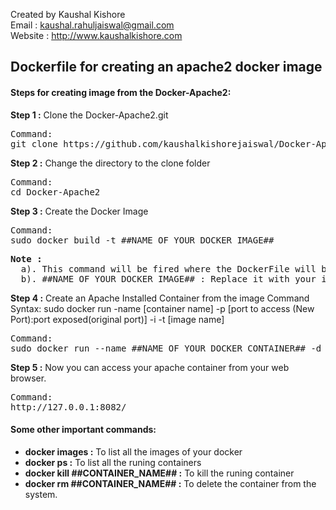Created by Kaushal Kishore <br>
Email : kaushal.rahuljaiswal@gmail.com<br>
Website : http://www.kaushalkishore.com<br>

<h2>Dockerfile for creating an apache2 docker image</h2>

<h4>Steps for creating image from the Docker-Apache2:</h4>

<b>Step 1 :</b> Clone the Docker-Apache2.git
<pre>
Command: 
git clone https://github.com/kaushalkishorejaiswal/Docker-Apache2.git
</pre>

<b>Step 2 :</b> Change the directory to the clone folder
<pre>
Command:
cd Docker-Apache2
</pre>

<b>Step 3 :</b> Create the Docker Image
<pre>
Command: 
sudo docker build -t ##NAME_OF_YOUR_DOCKER_IMAGE##
</pre>

<pre>
<b>Note : </b>
  a). This command will be fired where the DockerFile will be placed
  b). ##NAME_OF_YOUR_DOCKER_IMAGE## : Replace it with your image name
</pre>

<b>Step 4 :</b> Create an Apache Installed Container from the image
Command Syntax: 
sudo docker run -name [container name] -p [port to access (New Port):port exposed(original port)] -i -t [image name]
<pre>
Command:
sudo docker run --name ##NAME_OF_YOUR_DOCKER_CONTAINER## -d -p 8082:80 ##NAME_OF_YOUR_DOCKER_IMAGE##
</pre>

<b>Step 5 :</b> Now you can access your apache container from your web browser.
<pre>
Command:
http://127.0.0.1:8082/
</pre>

<h4>Some other important commands:</h4>
<ul>
<li><b>docker images :</b> To list all the images of your docker</li>
<li><b>docker ps :</b> To list all the runing containers</li>
<li><b>docker kill ##CONTAINER_NAME## :</b> To kill the runing container</li>
<li><b>docker rm ##CONTAINER_NAME## :</b> To delete the container from the system.</li>
</ul>
